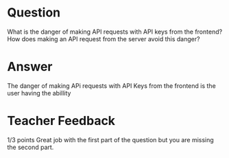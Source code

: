 # Question

What is the danger of making API requests with API keys from the frontend? How does making an API request from the server avoid this danger?

# Answer

The danger of making APi requests with API Keys from the frontend is the user having the abillity

# Teacher Feedback

1/3 points
Great job with the first part of the question but you are missing the second part.
